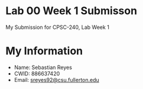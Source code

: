 # Lab 00 Week 1 Submisson

My Submission for CPSC-240, Lab Week 1

# My Information
* Name: Sebastian Reyes
* CWID: 886637420 
* Email: sreyes92@csu.fullerton.edu
